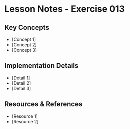 # Lesson Notes - Exercise 013

## Key Concepts
- [Concept 1]
- [Concept 2]
- [Concept 3]

## Implementation Details
- [Detail 1]
- [Detail 2]
- [Detail 3]

## Resources & References
- [Resource 1]
- [Resource 2]